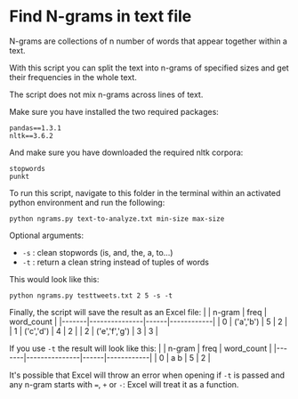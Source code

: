 # Find N-grams in text file

N-grams are collections of n number of words that appear together within a text.

With this script you can split the text into n-grams of specified sizes and get their frequencies in the whole text.

The script does not mix n-grams across lines of text.

Make sure you have installed the two required packages:
```
pandas==1.3.1
nltk==3.6.2
```

And make sure you have downloaded the required nltk corpora:
```
stopwords
punkt
```

To run this script, navigate to this folder in the terminal within an activated python environment and run the following:
```
python ngrams.py text-to-analyze.txt min-size max-size
```

Optional arguments:
- `-s` : clean stopwords (is, and, the, a, to...)
- `-t` : return a clean string instead of tuples of words

This would look like this:
```
python ngrams.py testtweets.txt 2 5 -s -t
```

Finally, the script will save the result as an Excel file:
|       | n-gram        | freq | word_count |
|-------|---------------|------|------------|
| 0     | ('a','b')     | 5    | 2          |
| 1     | ('c','d')     | 4    | 2          |
| 2     | ('e','f','g') | 3    | 3          |

If you use `-t` the result will look like this:
|       | n-gram        | freq | word_count |
|-------|---------------|------|------------|
| 0     | a b           | 5    | 2          |

It's possible that Excel will throw an error when opening if `-t` is passed and any n-gram starts with `=`, `+` or `-`: Excel will treat it as a function.